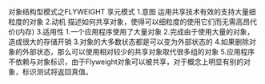 对象结构型模式之FLYWEIGHT 享元模式
1.意图
  运用共享技术有效的支持大量细粒度的对象
2.动机
  描述如何共享对象，使得可以细粒度的使用它们而无需高昂代价(内存)
3.适用性
  1.一个应用程序使用了大量对象
  2.完成由于使用大量的对象，造成很大的存储开销
  3.对象的大多数状态都是可以变为外部状态的
  4.如果删除对象的外部状态，那么可以使用相对较少的共享对象取代很多组的对象
  5.应用程序不依赖与对象标识，由于Flyweight对象可以被共享，对于概念上明显有别的对象，标识测试将返回真值。